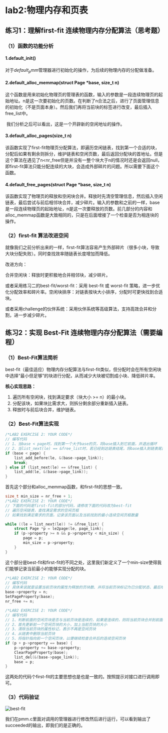 # lab2:物理内存和页表

## 练习1：理解first-fit 连续物理内存分配算法（思考题）

### （1）函数的功能分析

#### 1.default_init()

对于$default_pmm$管理器进行初始化的操作，为后续的物理内存的分配做准备。

#### 2.default_alloc_memmap(struct Page *base, size_t n)

​	这个函数是用来初始化物理页的管理表的函数，输入的参数是一段连续物理页的起始地址。n是这一次要初始化的页数。在判断了n合法之后，进行了页面管理信息的初始化（不是页面本身）。然后我们再将当前块的标签进行改变，最后插入free_list中。

​	我们分析之后可以看出，这是一个开辟新的空闲地址的操作。

#### 3.default_alloc_pages(size_t n)

​	该函数实现了first-fit物理页分配算法，即遍历空闲链表，找到第一个合适的块，分配后如果有剩余则拆分，维护链表和空闲页数，最后返回分配块的首地址。但是这个算法在遇见了n<nr_free但是并没有一整个块大于n的情况时还是会返回null，即first-fit算法只能分配连续的大块，会造成外部碎片的问题。所以需要下面这个函数。

#### 4.default_free_pages(struct Page *base, size_t n)

​	该函数实现了物理页的释放和空闲块合并。释放时先清空管理信息，然后插入空闲链表，最后尝试与前后相邻块合并，减少碎片。输入的参数和之前的一样，base是一段连续物理页的起始地址，n是这一次要释放的页数。前几部分的内容和alloc_memmap函数是大致相同的，只是在后面增接了一个检查是否为相连块的操作。

### （2）first-fit 算法改进空间

​	就像我们之前分析出来的一样，first-fit算法容易产生外部碎片（很多小块，导致大块分配失败）。同时查找效率随链表长度增加而降低。

改进方向：

合并空闲块：释放时更积极地合并相邻块，减少碎片。

或者采用练习二的best-fit/worst-fit：采用 best-fit 或 worst-fit 策略，进一步优化分配效率和碎片率。空闲块排序：对链表按块大小排序，分配时可更快找到合适块。

或者采用challenge的伙伴系统：采用伙伴系统等高级算法，支持高效合并和分割，进一步减少碎片。

## 练习2：实现 Best-Fit 连续物理内存分配算法（需要编程）

### （1）Best-Fit算法简析

best-fit（最佳适应）物理内存分配算法与first-fit类似，但分配时会在所有空闲块中选择“最小但足够”的块进行分配，从而减少大块被切割成小块、降低碎片率。

**核心实现思路：**

1. 遍历所有空闲块，找到满足要求（块大小 >= n）的最小块。
2. 分配该块，如果块比需求大，则拆分剩余部分重新插入链表。
3. 释放时与前后块合并，维护链表。

### （2）Best-Fit算法实现

```c
/*LAB2 EXERCISE 2: YOUR CODE*/ 
// 编写代码
// 1、当base < page时，找到第一个大于base的页，将base插入到它前面，并退出循环
// 2、当list_next(le) == &free_list时，若已经到达链表结尾，将base插入到链表尾部
if (base < page) {
    list_add_before(le, &(base->page_link));
    break;
} else if (list_next(le) == &free_list) {
    list_add(le, &(base->page_link));
}
```

首先这个部分和alloc_memmap函数，和first-fit的思想一致。

```c
size_t min_size = nr_free + 1;
/*LAB2 EXERCISE 2: YOUR CODE*/ 
// 下面的代码是first-fit的部分代码，请修改下面的代码改为best-fit
// 遍历空闲链表，查找满足需求的空闲页框
// 如果找到满足需求的页面，记录该页面以及当前找到的最小连续空闲页框数量

while ((le = list_next(le)) != &free_list) {
    struct Page *p = le2page(le, page_link);
    if (p->property >= n && p->property < min_size) {
        page = p;
        min_size = p->property;
    }
}
```

这个部分是best-fit和first-fit的不同之处，这里我们新定义了一个min-size使得我们能够记录当前最小的能够实现分配的块。

```c
/*LAB2 EXERCISE 2: YOUR CODE*/ 
// 编写代码
// 具体来说就是设置当前页块的属性为释放的页块数、并将当前页块标记为已分配状态、最后增加nr_free的值
base->property = n;
SetPageProperty(base);
nr_free += n;

/*LAB2 EXERCISE 2: YOUR CODE*/ 
// 编写代码
// 1、判断前面的空闲页块是否与当前页块是连续的，如果是连续的，则将当前页块合并到前面的空闲页块中
// 2、首先更新前一个空闲页块的大小，加上当前页块的大小
// 3、清除当前页块的属性标记，表示不再是空闲页块
// 4、从链表中删除当前页块
// 5、将指针指向前一个空闲页块，以便继续检查合并后的连续空闲页块
if (p + p->property == base) {
    p->property += base->property;
    ClearPageProperty(base);
    list_del(&(base->page_link));
    base = p;
}
```

这两处的代码个first-fit的主要思想也是也是一致的。按照提示对接口进行调用即可。

### （3）代码验证



![best-fit](D:\Desktop\OS实验\lab2\lab2\best-fit.png)

我们在pmm.c里面对调用的管理器进行修改然后进行运行，可以看到输出了succeeded的输出，即我们的是正确的。